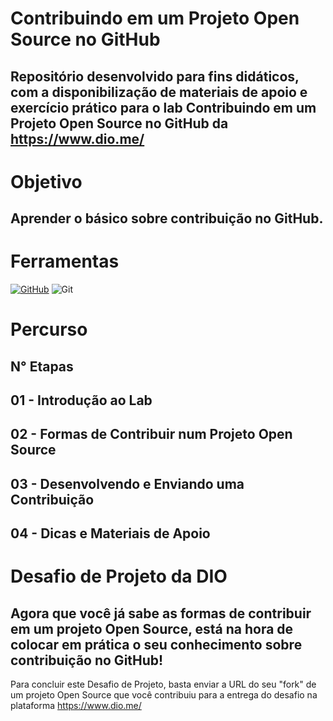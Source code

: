 # Contribuindo em um Projeto Open Source no GitHub
## Repositório desenvolvido para fins didáticos, com a disponibilização de materiais de apoio e exercício prático para o lab Contribuindo em um Projeto Open Source no GitHub da https://www.dio.me/
# Objetivo
## Aprender o básico sobre contribuição no GitHub.
# Ferramentas
[![GitHub](https://img.shields.io/badge/GitHub-100000?style=for-the-badge&logo=github&logoColor=white)](https://github.com/SEUUSERNAME)
![Git](https://img.shields.io/badge/GIT-E44C30?style=for-the-badge&logo=git&logoColor=white)
# Percurso
## N° **Etapas**
## 01 - Introdução ao Lab
## 02 - Formas de Contribuir num Projeto Open Source
## 03 - Desenvolvendo e Enviando uma Contribuição
## 04 - Dicas e Materiais de Apoio


# Desafio de Projeto da DIO
## Agora que você já sabe as formas de contribuir em um projeto Open Source, está na hora de colocar em prática o seu conhecimento sobre contribuição no GitHub!
Para concluir este Desafio de Projeto, basta enviar a URL do seu "fork" de um projeto Open Source que você contribuiu para a entrega do desafio na plataforma https://www.dio.me/

